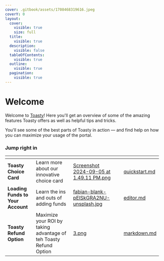 ```yaml
---
cover: .gitbook/assets/1708468319616.jpeg
coverY: 0
layout:
  cover:
    visible: true
    size: full
  title:
    visible: true
  description:
    visible: false
  tableOfContents:
    visible: true
  outline:
    visible: true
  pagination:
    visible: true
---
```


# Welcome

Welcome to [Toasty](https://www.toastycard.com/marketing)! Here you'll get an overview of some of the amazing features Toasty offers as well as helpful tips and tricks.

You'll see some of the best parts of Toasty in action — and find help on how you can maximize your usage of the portal.

### Jump right in

<table data-view="cards"><thead><tr><th></th><th></th><th data-hidden data-card-cover data-type="files"></th><th data-hidden></th><th data-hidden data-card-target data-type="content-ref"></th></tr></thead><tbody><tr><td><strong>Toasty Choice Card</strong></td><td>Learn more about our innovative choice card</td><td><a href=".gitbook/assets/Screenshot 2024-09-05 at 1.49.11 PM.png">Screenshot 2024-09-05 at 1.49.11 PM.png</a></td><td></td><td><a href="getting-started/quickstart.md">quickstart.md</a></td></tr><tr><td><strong>Loading Funds to Your Account</strong></td><td>Learn the ins and outs of adding funds</td><td><a href=".gitbook/assets/fabian-blank-pElSkGRA2NU-unsplash.jpg">fabian-blank-pElSkGRA2NU-unsplash.jpg</a></td><td></td><td><a href="basics/editor.md">editor.md</a></td></tr><tr><td><strong>Toasty Refund Option</strong></td><td>Maximize your ROI by taking advantage of teh Toasty Refund Option</td><td><a href=".gitbook/assets/3.png">3.png</a></td><td></td><td><a href="basics/markdown.md">markdown.md</a></td></tr></tbody></table>

